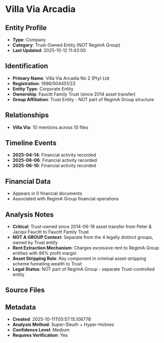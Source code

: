 # Villa Via Arcadia

## Entity Profile
- **Type**: Company
- **Category**: Trust-Owned Entity (NOT RegimA Group)
- **Last Updated**: 2025-10-12 11:43:00

## Identification
- **Primary Name**: Villa Via Arcadia No 2 (Pty) Ltd
- **Registration**: 1996/004451/23
- **Entity Type**: Corporate Entity
- **Ownership**: Faucitt Family Trust (since 2014 asset transfer)
- **Group Affiliation**: Trust Entity - NOT part of RegimA Group structure

## Relationships
- **Villa Via**: 10 mentions across 10 files

## Timeline Events
- **2025-04-14**: Financial activity recorded
- **2025-06-06**: Financial activity recorded  
- **2025-06-10**: Financial activity recorded

## Financial Data
- Appears in 0 financial documents
- Associated with RegimA Group financial operations

## Analysis Notes
- **Critical**: Trust-owned since 2014-06-18 asset transfer from Peter & Jacqui Faucitt to Faucitt Family Trust
- **NOT A GROUP Context**: Separate from the 4 legally distinct groups, owned by Trust entity
- **Rent Extraction Mechanism**: Charges excessive rent to RegimA Group entities with 86% profit margin
- **Asset Stripping Role**: Key component in criminal asset-stripping scheme funneling wealth to Trust
- **Legal Status**: NOT part of RegimA Group - separate Trust-controlled entity

## Source Files

## Metadata
- **Created**: 2025-10-11T05:57:15.106778
- **Analysis Method**: Super-Sleuth + Hyper-Holmes
- **Confidence Level**: Medium
- **Requires Verification**: Yes

